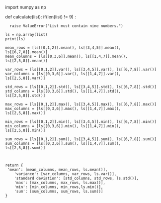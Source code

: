 import numpy as np

def calculate(list):
    if(len(list) != 9) :

      raise ValueError("List must contain nine numbers.")
  
    ls = np.array(list)
    print(ls)

    mean_rows = [ls[[0,1,2]].mean(), ls[[3,4,5]].mean(), ls[[6,7,8]].mean()]
    mean_columns = [ls[[0,3,6]].mean(), ls[[1,4,7]].mean(), ls[[2,5,8]].mean()]

    var_rows = [ls[[0,1,2]].var(), ls[[3,4,5]].var(), ls[[6,7,8]].var()]
    var_columns = [ls[[0,3,6]].var(), ls[[1,4,7]].var(), ls[[2,5,8]].var()]

    std_rows = [ls[[0,1,2]].std(), ls[[3,4,5]].std(), ls[[6,7,8]].std()]
    std_columns = [ls[[0,3,6]].std(), ls[[1,4,7]].std(), ls[[2,5,8]].std()]

    max_rows = [ls[[0,1,2]].max(), ls[[3,4,5]].max(), ls[[6,7,8]].max()] 
    max_columns = [ls[[0,3,6]].max(), ls[[1,4,7]].max(), ls[[2,5,8]].max()]

    min_rows = [ls[[0,1,2]].min(), ls[[3,4,5]].min(), ls[[6,7,8]].min()]
    min_columns = [ls[[0,3,6]].min(), ls[[1,4,7]].min(), ls[[2,5,8]].min()]

    sum_rows = [ls[[0,1,2]].sum(), ls[[3,4,5]].sum(), ls[[6,7,8]].sum()]
    sum_columns = [ls[[0,3,6]].sum(), ls[[1,4,7]].sum(), ls[[2,5,8]].sum()]

                   
  
    return {
     'mean': [mean_columns, mean_rows, ls.mean()],
        'variance': [var_columns, var_rows, ls.var()],
        'standard deviation': [std_columns, std_rows, ls.std()],
        'max': [max_columns, max_rows, ls.max()],
        'min': [min_columns, min_rows,ls.min()],
        'sum': [sum_columns, sum_rows, ls.sum()]
    }
